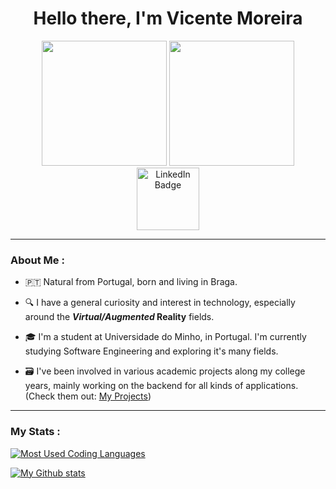 
<div id="header" align="center">
  
  <h1>
    Hello there, I'm Vicente Moreira 
  </h1>
  
  <img src="https://media.giphy.com/media/qgQUggAC3Pfv687qPC/giphy.gif" width="200"/>

  <img src="https://media.giphy.com/media/l46CvflkPS204LbY4/giphy.gif" width="200"/>
  
  
  <div id="badges">
  <a href="https://www.linkedin.com/in/Vicente-Moreira12">
    <img src="https://s2.glbimg.com/gJ2WZWBdrrGX0DgpAH7WuQY8k_I=/0x0:640x233/984x0/smart/filters:strip_icc()/i.s3.glbimg.com/v1/AUTH_08fbf48bc0524877943fe86e43087e7a/internal_photos/bs/2021/a/J/MmkRyqTCA7AD3DSz5DYA/2011-05-18-linkedin-logo-1.jpg" width="100" alt="LinkedIn Badge"/>
  </a>
    
  </div>

</div>


  
  
---

### About Me :

- :portugal: Natural from Portugal, born and living in Braga.

- :mag: I have a general curiosity and interest in technology, especially around the **_Virtual/Augmented_ Reality** fields.

- :mortar_board: I'm a student at Universidade do Minho, in Portugal. I'm currently studying Software Engineering and exploring it's many fields.

- :card_file_box: I've been involved in various academic projects along my college years, mainly working on the backend for all kinds of applications. (Check them out: [My Projects](https://github.com/VicShadow/UMinho-Miei))
  
  

  
 
---

### My Stats :

[![Most Used Coding Languages](https://github-readme-stats.vercel.app/api/top-langs/?username=VicShadow&layout=compact&theme=radical)](https://github.com/VicShadow)
  
[![My Github stats](https://github-readme-stats.vercel.app/api?username=VicShadow&count_private=true&theme=radical)](https://github.com/VicShadow)
